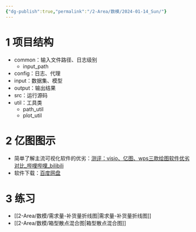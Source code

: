```yaml
---
{"dg-publish":true,"permalink":"/2-Area/数模/2024-01-14_Sun/"}
---
```


# 1 项目结构
- common：输入文件路径、日志级别
	- input_path
- config：日志、代理
- input：数据集、模型
- output：输出结果
- src：运行源码
- util：工具类
	- path_util
	- plot_util
# 2 亿图图示
- 简单了解主流可视化软件的优劣：[测评：visio、亿图、wps三款绘图软件优劣对比_哔哩哔哩_bilibili](https://www.bilibili.com/video/BV1GD4y1X7wH/?spm_id_from=333.788&vd_source=6befb4cfccde227c0a1703d8d5fb9b45)
- 软件下载：[百度网盘]( https://pan.baidu.com/s/1fZ4IklY6f8INUCUJc3s0sQ?pwd=ocg1 )
# 3 练习
- [[2-Area/数模/需求量-补货量折线图\|需求量-补货量折线图]]
- [[2-Area/数模/箱型散点混合图\|箱型散点混合图]]